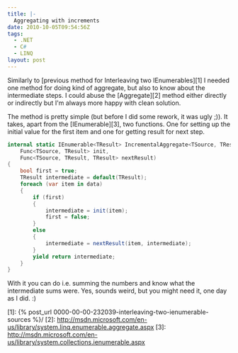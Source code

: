 ```yaml
---
title: |-
  Aggregating with increments
date: 2010-10-05T09:54:56Z
tags:
  - .NET
  - C#
  - LINQ
layout: post
---
```

Similarly to [previous method for Interleaving two IEnumerables][1] I needed one method for doing kind of aggregate, but also to know about the intermediate steps. I could abuse the [Aggregate][2] method either directly or indirectly but I'm always more happy with clean solution.

The method is pretty simple (but before I did some rework, it was ugly ;)). It takes, apart from the [IEnumerable][3], two functions. One for setting up the initial value for the first item and one for getting result for next step.

```csharp
internal static IEnumerable<TResult> IncrementalAggregate<TSource, TResult>(this IEnumerable<TSource> data,
	Func<TSource, TResult> init,
	Func<TSource, TResult, TResult> nextResult)
{
	bool first = true;
	TResult intermediate = default(TResult);
	foreach (var item in data)
	{
		if (first)
		{
			intermediate = init(item);
			first = false;
		}
		else
		{
			intermediate = nextResult(item, intermediate);
		}
		yield return intermediate;
	}
}
```

With it you can do i.e. summing the numbers and know what the intermediate sums were. Yes, sounds weird, but you might need it, one day as I did. :)

[1]: {% post_url 0000-00-00-232039-interleaving-two-ienumerable-sources %}/
[2]: http://msdn.microsoft.com/en-us/library/system.linq.enumerable.aggregate.aspx
[3]: http://msdn.microsoft.com/en-us/library/system.collections.ienumerable.aspx